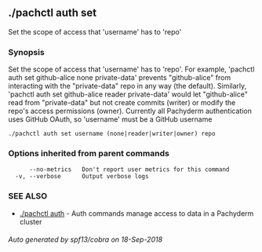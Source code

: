 ## ./pachctl auth set

Set the scope of access that 'username' has to 'repo'

### Synopsis


Set the scope of access that 'username' has to 'repo'. For example, 'pachctl auth set github-alice none private-data' prevents "github-alice" from interacting with the "private-data" repo in any way (the default). Similarly, 'pachctl auth set github-alice reader private-data' would let "github-alice" read from "private-data" but not create commits (writer) or modify the repo's access permissions (owner). Currently all Pachyderm authentication uses GitHub OAuth, so 'username' must be a GitHub username

```
./pachctl auth set username (none|reader|writer|owner) repo
```

### Options inherited from parent commands

```
      --no-metrics   Don't report user metrics for this command
  -v, --verbose      Output verbose logs
```

### SEE ALSO
* [./pachctl auth](./pachctl_auth.md)	 - Auth commands manage access to data in a Pachyderm cluster

###### Auto generated by spf13/cobra on 18-Sep-2018
